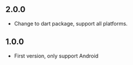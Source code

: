 ## 2.0.0

* Change to dart package, support all platforms.

## 1.0.0

* First version, only support Android
